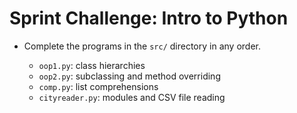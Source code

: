 #  Sprint Challenge: Intro to Python

* Complete the programs in the `src/` directory in any order.

  * `oop1.py`: class hierarchies
  <!-- Done -->
  * `oop2.py`: subclassing and method overriding
  <!-- Done -->
  * `comp.py`: list comprehensions
  * `cityreader.py`: modules and CSV file reading
